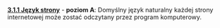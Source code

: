 [**3.1.1 Język strony**](http://www.w3.org/TR/UNDERSTANDING-WCAG20/meaning-doc-lang-id.html) - **poziom A**: Domyślny język naturalny każdej strony internetowej może zostać odczytany przez program komputerowy.

